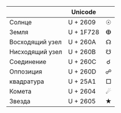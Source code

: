 |   |	Unicode|    |
|--|--|:--:|
|Солнце| U + 2609| ☉
|Земля| U + 1F728 |ⴲ
|Восходящий узел	| U + 260A|	☊
|Нисходящий узел	|U + 260B|	☋
|Соединение	|U + 260C|	☌
|Оппозиция	|U + 260D|	☍
|квадратура	|U + 25A1	|□
|Комета	|U + 2604|	$☄$
|Звезда	|U + 2605|	★